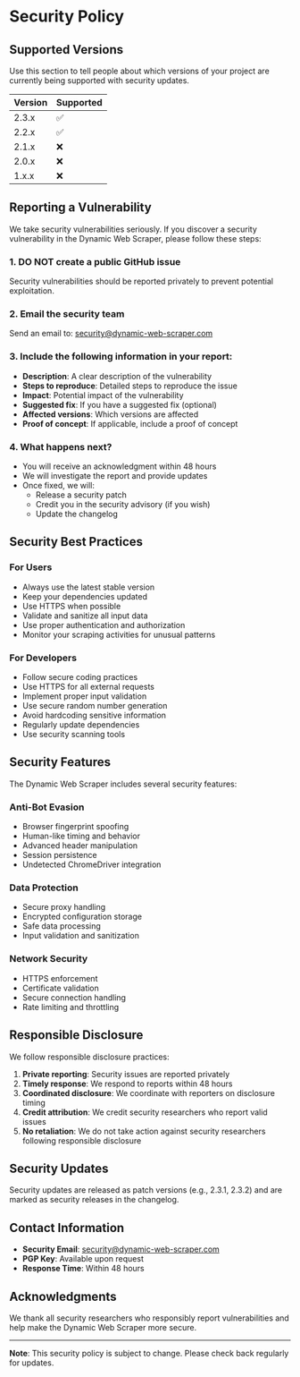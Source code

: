 # Security Policy

## Supported Versions

Use this section to tell people about which versions of your project are currently being supported with security updates.

| Version | Supported          |
| ------- | ------------------ |
| 2.3.x   | :white_check_mark: |
| 2.2.x   | :white_check_mark: |
| 2.1.x   | :x:                |
| 2.0.x   | :x:                |
| 1.x.x   | :x:                |

## Reporting a Vulnerability

We take security vulnerabilities seriously. If you discover a security vulnerability in the Dynamic Web Scraper, please follow these steps:

### 1. **DO NOT** create a public GitHub issue
Security vulnerabilities should be reported privately to prevent potential exploitation.

### 2. Email the security team
Send an email to: [security@dynamic-web-scraper.com](mailto:security@dynamic-web-scraper.com)

### 3. Include the following information in your report:
- **Description**: A clear description of the vulnerability
- **Steps to reproduce**: Detailed steps to reproduce the issue
- **Impact**: Potential impact of the vulnerability
- **Suggested fix**: If you have a suggested fix (optional)
- **Affected versions**: Which versions are affected
- **Proof of concept**: If applicable, include a proof of concept

### 4. What happens next?
- You will receive an acknowledgment within 48 hours
- We will investigate the report and provide updates
- Once fixed, we will:
  - Release a security patch
  - Credit you in the security advisory (if you wish)
  - Update the changelog

## Security Best Practices

### For Users
- Always use the latest stable version
- Keep your dependencies updated
- Use HTTPS when possible
- Validate and sanitize all input data
- Use proper authentication and authorization
- Monitor your scraping activities for unusual patterns

### For Developers
- Follow secure coding practices
- Use HTTPS for all external requests
- Implement proper input validation
- Use secure random number generation
- Avoid hardcoding sensitive information
- Regularly update dependencies
- Use security scanning tools

## Security Features

The Dynamic Web Scraper includes several security features:

### Anti-Bot Evasion
- Browser fingerprint spoofing
- Human-like timing and behavior
- Advanced header manipulation
- Session persistence
- Undetected ChromeDriver integration

### Data Protection
- Secure proxy handling
- Encrypted configuration storage
- Safe data processing
- Input validation and sanitization

### Network Security
- HTTPS enforcement
- Certificate validation
- Secure connection handling
- Rate limiting and throttling

## Responsible Disclosure

We follow responsible disclosure practices:

1. **Private reporting**: Security issues are reported privately
2. **Timely response**: We respond to reports within 48 hours
3. **Coordinated disclosure**: We coordinate with reporters on disclosure timing
4. **Credit attribution**: We credit security researchers who report valid issues
5. **No retaliation**: We do not take action against security researchers following responsible disclosure

## Security Updates

Security updates are released as patch versions (e.g., 2.3.1, 2.3.2) and are marked as security releases in the changelog.

## Contact Information

- **Security Email**: [security@dynamic-web-scraper.com](mailto:security@dynamic-web-scraper.com)
- **PGP Key**: Available upon request
- **Response Time**: Within 48 hours

## Acknowledgments

We thank all security researchers who responsibly report vulnerabilities and help make the Dynamic Web Scraper more secure.

---

**Note**: This security policy is subject to change. Please check back regularly for updates.
